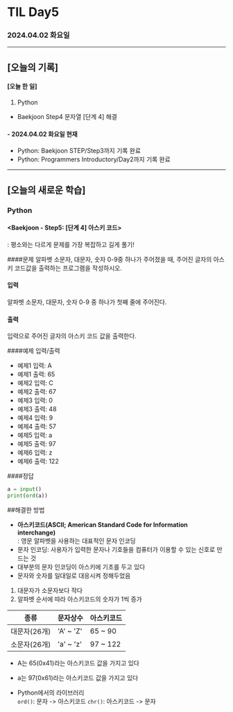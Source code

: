 # TIL Day5
### 2024.04.02 화요일

---

## [오늘의 기록]

#### [오늘 한 일]
1. Python
- Baekjoon Step4 문자열 [단계 4] 해결

#### - 2024.04.02 화요일 현재
- Python: Baekjoon STEP/Step3까지 기록 완료
- Python: Programmers Introductory/Day2까지 기록 완료

---
## [오늘의 새로운 학습]
### Python
#### <Baekjoon - Step5: [단계 4] 아스키 코드>
: 평소와는 다르게 문제를 가장 복잡하고 길게 풀기!

####문제
알파벳 소문자, 대문자, 숫자 0-9중 하나가 주어졌을 때, 주어진 글자의 아스키 코드값을 출력하는 프로그램을 작성하시오.

#### 입력
알파벳 소문자, 대문자, 숫자 0-9 중 하나가 첫째 줄에 주어진다.

#### 출력
입력으로 주어진 글자의 아스키 코드 값을 출력한다.

####예제 입력/출력
- 예제1 입력: A
- 예제1 출력: 65
- 예제2 입력: C
- 예제2 출력: 67
- 예제3 입력: 0
- 예제3 출력: 48
- 예제4 입력: 9
- 예제4 출력: 57
- 예제5 입력: a
- 예제5 출력: 97
- 예제6 입력: z
- 예제6 출력: 122

####정답
```python
a = input()
print(ord(a))
```
##해결한 방법
- **아스키코드(ASCII; American Standard Code for Information interchange)**  
: 영문 알파벳을 사용하는 대표적인 문자 인코딩
- 문자 인코딩: 사용자가 입력한 문자나 기호들을 컴퓨터가 이용할 수 있는 신호로 만드는 것
- 대부분의 문자 인코딩이 아스키에 기초를 두고 있다
- 문자와 숫자를 일대일로 대응시켜 정해두었음
1) 대문자가 소문자보다 작다
2) 알파벳 순서에 따라 아스키코드의 숫자가 1씩 증가

|  종류  |  문자상수 | 아스키코드 |
| --- | --- | --- |
| 대문자(26개) | 'A' ~ 'Z' | 65 ~ 90 |
| 소문자(26개) | 'a' ~ 'z' | 97 ~ 122 |
- A는 65(0x41)라는 아스키코드 값을 가지고 있다
- a는 97(0x61)라는 아스키코드 값을 가지고 있다

- Python에서의 라이브러리  
`ord()`: 문자 -> 아스키코드
`chr()`: 아스키코드 -> 문자